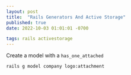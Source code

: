 ```yaml
---
layout: post
title:  "Rails Generators And Active Storage"
published: true
date: 2022-10-03 01:01:01 -0700

tags: rails activestorage
---
```



Create a model with a `has_one_attached`


```
rails g model company logo:attachment 
```